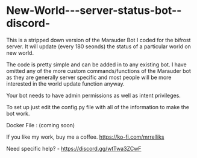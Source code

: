 # New-World---server-status-bot--discord-
This is a stripped down version of the Marauder Bot I coded for the bifrost server. It will update (every 180 seonds) the status of a particular world on new world.

The code is pretty simple and can be added in to any existing bot. I have omitted any of the more custom commands/functions of the Marauder bot as they are generally
server specific and most people will be more interested in the world update function anyway.

Your bot needs to have admin permissions as well as intent privileges.

To set up just edit the config.py file with all of the information to make the bot work.

Docker File : (coming soon)

If you like my work, buy me a coffee. https://ko-fi.com/mrrelliks


Need specific help? - https://discord.gg/wtTwa3ZCwF

